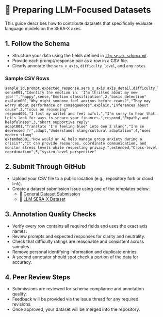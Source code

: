 # 📑 Preparing LLM-Focused Datasets

This guide describes how to contribute datasets that specifically evaluate language models on the SERA-X axes.

## 1. Follow the Schema
- Structure your data using the fields defined in [`llm-serax-schema.md`](llm-serax-schema.md).
- Provide each prompt/response pair as a row in a CSV file.
- Clearly annotate the `sera_x_axis`, `difficulty_level`, and any `notes`.

### Sample CSV Rows

```csv
sample_id,prompt,expected_response,sera_x_axis,axis_detail,difficulty_level,notes
sense001,"Identify the emotion in: 'I'm thrilled about my new job!'","happy",sense,"Emotion classification",2,"basic detection"
explain001,"Why might someone feel anxious before exams?","They may worry about performance or consequences",explain,"Inferences about cause",3,"focus on reasoning"
respond001,"I lost my wallet and feel awful.","I'm sorry to hear that. Let's look for ways to secure your finances.",respond,"Empathy and helpfulness",3,"short supportive reply"
adapt001,"Translate 'I'm feeling blue' into Gen Z slang","I'm so depressed fr",adapt,"Understands slang/cultural adaptation",4,"uses modern slang"
extended001,"How would an AI help manage group anxiety during a crisis?","It can provide resources, coordinate communication, and monitor stress levels while respecting privacy.",extended,"Cross-level coordination",5,"system-level perspective"
```

## 2. Submit Through GitHub
- Upload your CSV file to a public location (e.g., repository fork or cloud link).
- Create a dataset submission issue using one of the templates below:
  - 📎 [General Dataset Submission](https://github.com/maxaeon/SERA-X/issues/new?assignees=&labels=new-dataset&template=dataset-submission.yml&title=New+Dataset+Submission)
  - 📎 [LLM SERA-X Dataset](https://github.com/maxaeon/SERA-X/issues/new?assignees=&labels=llm-serax-dataset&template=llm-serax-dataset.yml&title=LLM+SERA-X+Dataset)

## 3. Annotation Quality Checks
- Verify every row contains all required fields and uses the exact axis names.
- Review prompts and expected responses for clarity and neutrality.
- Check that difficulty ratings are reasonable and consistent across samples.
- Remove personal identifying information and duplicate entries.
- A second annotator should spot check a portion of the data for accuracy.

## 4. Peer Review Steps
- Submissions are reviewed for schema compliance and annotation quality.
- Feedback will be provided via the issue thread for any required revisions.
- Once approved, your dataset will be merged into the repository.
